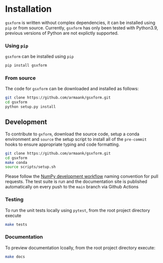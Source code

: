 # Installation

`gsxform` is written without complex dependencies, it can be installed using `pip` or
from source. Currently, `gsxform` has only been tested with Python3.9, previous versions
of Python are not explictly supported. 

### Using `pip`

`gsxform` can be installed using `pip`

```bash
pip install gsxform
```

### From source

The code for `gsxform` can be downloaded and installed as follows:
```bash
git clone https://github.com/armaank/gsxform.git
cd gsxform
python setup.py install
```

## Development

To contribute to `gxform`, download the source code, setup a conda environment and
`source` the setup script to install all of the `pre-commit` hooks to ensure
appropriate typing and code formatting. 
```bash
git clone https://github.com/armaank/gsxform.git
cd gsxform
make conda
source scripts/setup.sh
```

Please follow the [NumPy development
workflow](https://numpy.org/doc/1.14/dev/gitwash/development_workflow.html) naming 
convention for pull requests. The test suite is run and the documentation site is
published automatically on every push to the `main` branch via Github Actions

### Testing

To run the unit tests locally using `pytest`, from the root project directory execute
```bash
make tests
```

### Documentation


To preview documentation lcoally, from the root project directory execute:
```bash
make docs
```


